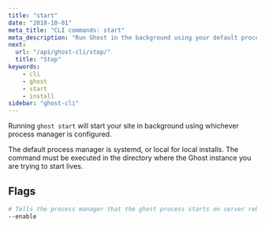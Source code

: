 ```yaml
---
title: "start"
date: "2018-10-01"
meta_title: "CLI commands: start"
meta_description: "Run Ghost in the background using your default process manager."
next:
  url: "/api/ghost-cli/stop/"
  title: "Stop"
keywords:
    - cli
    - ghost
    - start
    - install
sidebar: "ghost-cli"
---
```


Running `ghost start` will start your site in background using whichever process manager is configured.

The default process manager is systemd, or local for local installs. The command must be executed in the directory where the Ghost instance you are trying to start lives.


## Flags

```bash
# Tells the process manager that the ghost process starts on server reboot
--enable
```
